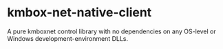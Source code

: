 # kmbox-net-native-client
A pure kmboxnet control library with no dependencies on any OS-level or Windows development-environment DLLs.
